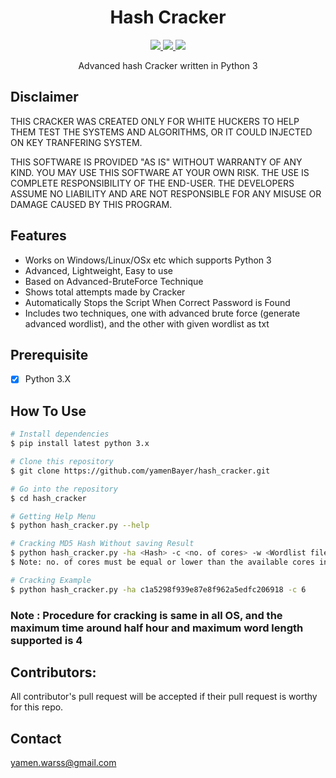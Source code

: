 <h1 align="center">Hash Cracker</h1>
<p align="center">
    <a href="https://python.org">
    <img src="https://img.shields.io/badge/Python-3.10-green.svg">
  </a>
  <a href="https://github.com/yamenBayer/hash_cracker">
    <img src="https://img.shields.io/badge/Release-1.0-blue.svg">
  </a>
    <a href="https://github.com/yamenBayer/hash_cracker">
    <img src="https://img.shields.io/badge/Open%20Source-%E2%9D%A4-brightgreen.svg">
  </a>
</p>


<p align="center">
  Advanced hash Cracker written in Python 3
</p>


## Disclaimer

THIS CRACKER WAS CREATED ONLY FOR WHITE HUCKERS TO HELP THEM TEST THE SYSTEMS AND ALGORITHMS, OR IT COULD INJECTED ON KEY TRANFERING SYSTEM.


THIS SOFTWARE IS PROVIDED "AS IS" WITHOUT WARRANTY OF ANY KIND. YOU MAY USE THIS SOFTWARE AT YOUR OWN RISK. THE USE IS COMPLETE RESPONSIBILITY OF THE END-USER. THE DEVELOPERS ASSUME NO LIABILITY AND ARE NOT RESPONSIBLE FOR ANY MISUSE OR DAMAGE CAUSED BY THIS PROGRAM.

## Features
- Works on Windows/Linux/OSx etc which supports Python 3
- Advanced, Lightweight, Easy to use
- Based on Advanced-BruteForce Technique
- Shows total attempts made by Cracker
- Automatically Stops the Script When Correct Password is Found
- Includes two techniques, one with advanced brute force (generate advanced wordlist), and the other with given wordlist as txt

## Prerequisite
- [x] Python 3.X  

## How To Use
```bash
# Install dependencies 
$ pip install latest python 3.x

# Clone this repository
$ git clone https://github.com/yamenBayer/hash_cracker.git

# Go into the repository
$ cd hash_cracker

# Getting Help Menu
$ python hash_cracker.py --help

# Cracking MD5 Hash Without saving Result
$ python hash_cracker.py -ha <Hash> -c <no. of cores> -w <Wordlist file>
$ Note: no. of cores must be equal or lower than the available cores in your system, the wordlist file is not required.

# Cracking Example
$ python hash_cracker.py -ha c1a5298f939e87e8f962a5edfc206918 -c 6
```

### Note : Procedure for cracking is same in all OS, and the maximum time around half hour and maximum word length supported is 4


## Contributors:
All contributor's pull request will be accepted if their pull request is worthy for this repo.


## Contact 
yamen.warss@gmail.com
